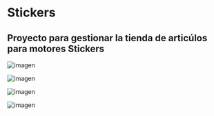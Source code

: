 # Stickers
## Proyecto para gestionar la tienda de articúlos para motores Stickers



![imagen](https://github.com/user-attachments/assets/1da06652-f509-4223-8cee-5b1b4e805792)

![imagen](https://github.com/user-attachments/assets/5a466e00-a01c-4569-8406-5a9781d2daa7)

![imagen](https://github.com/user-attachments/assets/9136b35f-632f-4f38-8bce-29375b3c519b)

![imagen](https://github.com/user-attachments/assets/647948d5-f6ee-45d8-b7c3-f94212e2c042)


